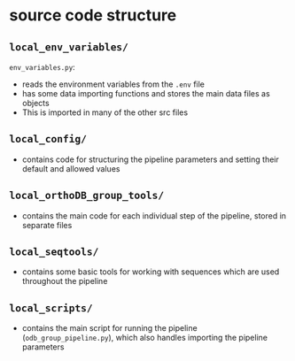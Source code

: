 # source code structure


## `local_env_variables/`
`env_variables.py`:
- reads the environment variables from the `.env` file
- has some data importing functions and stores the main data files as objects
- This is imported in many of the other src files

## `local_config/`
- contains code for structuring the pipeline parameters and setting their default and allowed values

## `local_orthoDB_group_tools/`
- contains the main code for each individual step of the pipeline, stored in separate files

## `local_seqtools/`
- contains some basic tools for working with sequences which are used throughout the pipeline

## `local_scripts/`
- contains the main script for running the pipeline (`odb_group_pipeline.py`), which also handles importing the pipeline parameters



